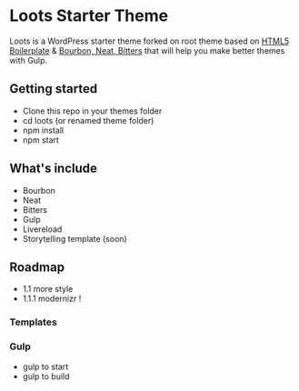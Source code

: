 # Loots Starter Theme

Loots is a WordPress starter theme forked on root theme based on [HTML5 Boilerplate](http://html5boilerplate.com/) & [Bourbon, Neat, Bitters](http://http://bourbon.io/) that will help you make better themes with Gulp.

## Getting started
- Clone this repo in your themes folder
- cd loots (or renamed theme folder)
- npm install
- npm start

## What's include
- Bourbon
- Neat
- Bitters
- Gulp
- Livereload
- Storytelling template (soon)

## Roadmap
- 1.1 more style
- 1.1.1 modernizr !

### Templates
### Gulp 
- gulp to start
- gulp to build